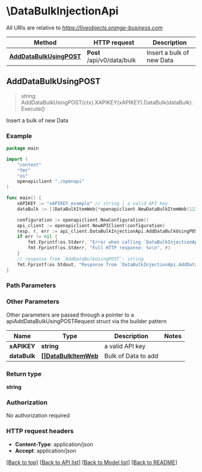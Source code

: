 # \DataBulkInjectionApi

All URIs are relative to *https://liveobjects.orange-business.com*

Method | HTTP request | Description
------------- | ------------- | -------------
[**AddDataBulkUsingPOST**](DataBulkInjectionApi.md#AddDataBulkUsingPOST) | **Post** /api/v0/data/bulk | Insert a bulk of new Data



## AddDataBulkUsingPOST

> string AddDataBulkUsingPOST(ctx).XAPIKEY(xAPIKEY).DataBulk(dataBulk).Execute()

Insert a bulk of new Data



### Example

```go
package main

import (
    "context"
    "fmt"
    "os"
    openapiclient "./openapi"
)

func main() {
    xAPIKEY := "xAPIKEY_example" // string | a valid API key
    dataBulk := []DataBulkItemWeb{*openapiclient.NewDataBulkItemWeb(123)} // []DataBulkItemWeb | Bulk of Data to add (optional)

    configuration := openapiclient.NewConfiguration()
    api_client := openapiclient.NewAPIClient(configuration)
    resp, r, err := api_client.DataBulkInjectionApi.AddDataBulkUsingPOST(context.Background()).XAPIKEY(xAPIKEY).DataBulk(dataBulk).Execute()
    if err != nil {
        fmt.Fprintf(os.Stderr, "Error when calling `DataBulkInjectionApi.AddDataBulkUsingPOST``: %v\n", err)
        fmt.Fprintf(os.Stderr, "Full HTTP response: %v\n", r)
    }
    // response from `AddDataBulkUsingPOST`: string
    fmt.Fprintf(os.Stdout, "Response from `DataBulkInjectionApi.AddDataBulkUsingPOST`: %v\n", resp)
}
```

### Path Parameters



### Other Parameters

Other parameters are passed through a pointer to a apiAddDataBulkUsingPOSTRequest struct via the builder pattern


Name | Type | Description  | Notes
------------- | ------------- | ------------- | -------------
 **xAPIKEY** | **string** | a valid API key | 
 **dataBulk** | [**[]DataBulkItemWeb**](DataBulkItemWeb.md) | Bulk of Data to add | 

### Return type

**string**

### Authorization

No authorization required

### HTTP request headers

- **Content-Type**: application/json
- **Accept**: application/json

[[Back to top]](#) [[Back to API list]](../README.md#documentation-for-api-endpoints)
[[Back to Model list]](../README.md#documentation-for-models)
[[Back to README]](../README.md)

